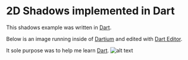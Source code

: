 2D Shadows implemented in Dart
==========
This shadows example was written in [Dart](https://www.dartlang.org/).

Below is an image running inside of [Dartium](https://www.dartlang.org/tools/dartium/) and edited with [Dart Editor](https://www.dartlang.org/tools/editor/).

It sole purpose was to help me learn [Dart](https://www.dartlang.org/).
![alt text](https://github.com/wdevore/2d_shadows/blob/master/DartShadow.png "2D Shadows")
